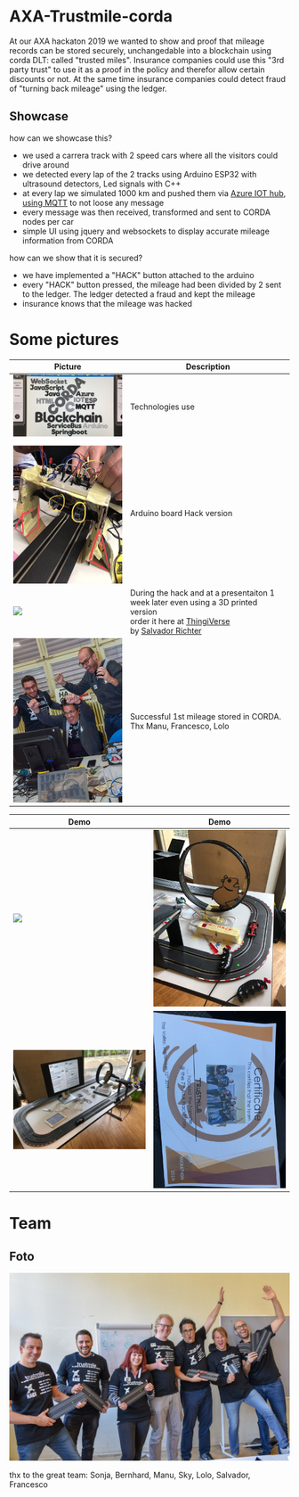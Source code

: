 # AXA-Trustmile-corda
At our AXA hackaton 2019 we wanted to show and proof that mileage records can be stored securely, unchangedable into a blockchain using corda DLT: called "trusted miles".
Insurance companies could use this "3rd party trust" to use it as a proof in the policy and therefor allow certain discounts or not.
At the same time insurance companies could detect fraud of "turning back mileage" using the ledger.

## Showcase
how can we showcase this?

- we used a carrera track with 2 speed cars where all the visitors could drive around
- we detected every lap of the 2 tracks using Arduino ESP32 with ultrasound detectors, Led signals with C++
- at every lap we simulated 1000 km and pushed them via [Azure IOT hub, using MQTT](https://docs.microsoft.com/en-us/azure/iot-hub/iot-hub-mqtt-support) to not loose any message
- every message was then received, transformed and sent to CORDA nodes per car
- simple UI using jquery and websockets to display accurate mileage information from CORDA

how can we show that it is secured?
- we have implemented a "HACK" button attached to the arduino
- every "HACK" button pressed, the mileage had been divided by 2 sent to the ledger. The ledger detected a fraud and kept the mileage
- insurance knows that the mileage was hacked

# Some pictures 


Picture | Description
------------ | -------------
<img src="documentation/technologies-used.jpg" width="400"> | Technologies use
<img src="documentation/hackathon-version.jpg" width="200"> | Arduino board Hack version
<img src="documentation/hackathon-version-3d-print.jpg" width="200"> | During the hack and at a presentaiton 1 week later even using a 3D printed version<br>order it here at [ThingiVerse](https://www.thingiverse.com/thing:3880234)<br>by [Salvador Richter](https://www.thingiverse.com/salvador-richter)
<img src="documentation/trustmile-milestone.jpg" width="200"> | Successful 1st mileage stored in CORDA. Thx Manu, Francesco, Lolo

Demo | Demo
------------ | -------------
<img src="documentation/demo-trustmile-1.jpg" width="300"> | <img src="documentation/demo-trustmile-3.jpg" width="250">
<img src="documentation/demo-trustmile-2.jpg" width="300"> | <img src="documentation/trust-mile-certificate.jpg" width="300">



# Team
## Foto
![Hackteam](documentation/trustmile_teamfoto_small.jpg)

thx to the great team: Sonja, Bernhard, Manu, Sky, Lolo, Salvador, Francesco




